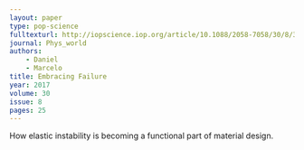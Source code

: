 ```yaml
---
layout: paper
type: pop-science
fulltexturl: http://iopscience.iop.org/article/10.1088/2058-7058/30/8/39/pdf
journal: Phys_world
authors:
    - Daniel
    - Marcelo
title: Embracing Failure
year: 2017
volume: 30
issue: 8
pages: 25
---
```


How elastic instability is becoming a functional part of material design. 
